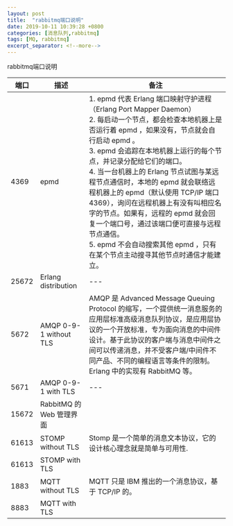 ```yaml
---
layout: post
title:  "rabbitmq端口说明"
date: 2019-10-11 10:39:28 +0800
categories: [消息队列,rabbitmq]
tags: [MQ, rabbitmq]
excerpt_separator: <!--more-->
---
```

rabbitmq端口说明
<!--more-->

|端口|描述|备注|
|---|---|---|
|4369|epmd|1. epmd  代表 Erlang 端口映射守护进程（Erlang Port Mapper Daemon）<br>2. 每启动一个节点，都会检查本地机器上是否运行着 epmd ，如果没有，节点就会自行启动 epmd 。<br>3. epmd 会追踪在本地机器上运行的每个节点，并记录分配给它们的端口。<br>4. 当一台机器上的 Erlang 节点试图与某远程节点通信时，本地的 epmd 就会联络远程机器上的 epmd（默认使用 TCP/IP 端口 4369），询问在远程机器上有没有叫相应名字的节点。如果有，远程的 epmd 就会回复一个端口号，通过该端口便可直接与远程节点通信。<br>5. epmd 不会自动搜索其他 epmd ，只有在某个节点主动搜寻其他节点时通信才能建立。|
|25672|Erlang distribution|---|
|5672|AMQP 0-9-1 without TLS|AMQP 是 Advanced Message Queuing Protocol 的缩写，一个提供统一消息服务的应用层标准高级消息队列协议，是应用层协议的一个开放标准，专为面向消息的中间件设计。基于此协议的客户端与消息中间件之间可以传递消息，并不受客户端/中间件不同产品、不同的编程语言等条件的限制。Erlang 中的实现有 RabbitMQ 等。|
|5671|AMQP 0-9-1 with TLS|---|
|15672|RabbitMQ 的 Web 管理界面||
|61613|STOMP without TLS|Stomp 是一个简单的消息文本协议，它的设计核心理念就是简单与可用性.|
|61613|STOMP with TLS||
|1883|MQTT without TLS|MQTT 只是 IBM 推出的一个消息协议，基于 TCP/IP 的。|
|8883|MQTT with TLS||